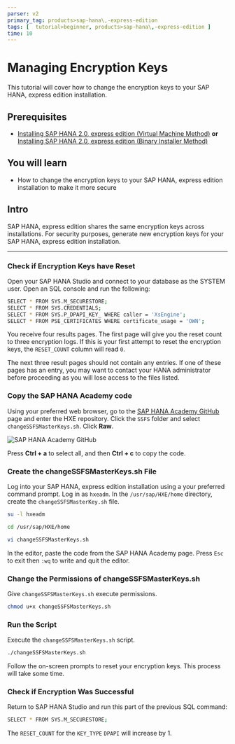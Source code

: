 ```yaml
---
parser: v2
primary_tag: products>sap-hana\,-express-edition
tags: [  tutorial>beginner, products>sap-hana\,-express-edition ]
time: 10
---
```


# Managing Encryption Keys
<!-- description --> This tutorial will cover how to change the encryption keys to your SAP HANA, express edition installation.

## Prerequisites  
  - [Installing SAP HANA 2.0, express edition (Virtual Machine Method)](https://developers.sap.com/tutorials/hxe-ua-installing-vm-image.html) **or**
 [Installing SAP HANA 2.0, express edition (Binary Installer Method)](https://developers.sap.com/tutorials/hxe-ua-installing-binary.html)


## You will learn  
  - How to change the encryption keys to your SAP HANA, express edition installation to make it more secure

## Intro
SAP HANA, express edition shares the same encryption keys across installations. For security purposes, generate new encryption keys for your SAP HANA, express edition installation.

---

### Check if Encryption Keys have Reset


Open your SAP HANA Studio and connect to your database as the SYSTEM user. Open an SQL console and run the following:

```bash
SELECT * FROM SYS.M_SECURESTORE;
SELECT * FROM SYS.CREDENTIALS;
SELECT * FROM SYS.P_DPAPI_KEY_ WHERE caller = 'XsEngine';
SELECT * FROM PSE_CERTIFICATES WHERE certificate_usage = 'OWN';
```

You receive four results pages. The first page will give you the reset count to three encryption logs. If this is your first attempt to reset the encryption keys, the `RESET_COUNT` column will read `0`.

The next three result pages should not contain any entries. If one of these pages has an entry, you may want to contact your HANA administrator before proceeding as you will lose access to the files listed.



### Copy the SAP HANA Academy code


Using your preferred web browser, go to the [SAP HANA Academy GitHub](https://github.com/saphanaacademy) page and enter the HXE repository. Click the `SSFS` folder and select `changeSSFSMasterKeys.sh`. Click **Raw**.

![SAP HANA Academy GitHub](github_page.png)

Press **Ctrl + a** to select all, and then **Ctrl + c** to copy the code.



### Create the changeSSFSMasterKeys.sh File


Log into your SAP HANA, express edition installation using a your preferred command prompt. Log in as `hxeadm`. In the `/usr/sap/HXE/home` directory, create the `changeSSFSMasterKey.sh` file.

```bash
su -l hxeadm
```

```bash
cd /usr/sap/HXE/home
```

```bash
vi changeSSFSMasterKeys.sh
```

In the editor, paste the code from the SAP HANA Academy page. Press `Esc` to exit then `:wq` to write and quit the editor.



### Change the Permissions of changeSSFSMasterKeys.sh


Give `changeSSFSMasterKeys.sh` execute permissions.

```bash
chmod u+x changeSSFSMasterKeys.sh
```



### Run the Script


Execute the `changeSSFSMasterKeys.sh` script.

```bash
./changeSSFSMasterKeys.sh
```

Follow the on-screen prompts to reset your encryption keys. This process will take some time.



### Check if Encryption Was Successful


Return to SAP HANA Studio and run this part of the previous SQL command:

```bash
SELECT * FROM SYS.M_SECURESTORE;
```

The `RESET_COUNT` for the `KEY_TYPE` `DPAPI` will increase by 1.


